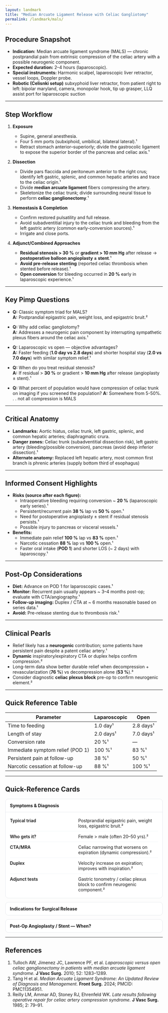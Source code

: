 ```yaml
---
layout: landmark
title: "Median Arcuate Ligament Release with Celiac Gangliotomy"
permalink: /landmark/mals/
---
```


## Procedure Snapshot
- **Indication:** Median arcuate ligament syndrome (MALS) — chronic postprandial pain from extrinsic compression of the celiac artery with a possible neurogenic component.  
- **Expected duration:** 2–4 hours (laparoscopic).  
- **Special instruments:** Harmonic scalpel, laparoscopic liver retractor, vessel loops, Doppler probe.
- **Robotic (Celisnki setup)** subxyphoid liver retractor, from patient right to left: bipolar maryland, camera, monopolar hook, tip up grasper, LLQ assist port for laparoscopic suction

---

## Step Workflow
1. **Exposure**
   - Supine, general anesthesia.  
   - Four 5 mm ports (subxiphoid, umbilical, bilateral lateral).¹  
   - Retract stomach anterior–superiorly; divide the gastrocolic ligament to expose the superior border of the pancreas and celiac axis.¹

2. **Dissection**
   - Divide pars flaccida and peritoneum anterior to the right crus; identify left gastric, splenic, and common hepatic arteries and trace to the celiac origin.¹  
   - Divide **median arcuate ligament** fibers compressing the artery.  
   - Skeletonize the celiac trunk; divide surrounding neural tissue to perform **celiac ganglionectomy**.¹

3. **Hemostasis & Completion**
   - Confirm restored pulsatility and full release.  
   - Avoid subadventitial injury to the celiac trunk and bleeding from the left gastric artery (common early-conversion sources).¹  
   - Irrigate and close ports.

4. **Adjunct/Combined Approaches**
   - **Residual stenosis > 30 %** or **gradient > 10 mm Hg** after release → **postoperative balloon angioplasty ± stent**.¹  
   - **Avoid pre-release stenting** (reported celiac thrombosis when stented before release).¹  
   - **Open conversion** for bleeding occurred in **20 %** early in laparoscopic experience.¹

---

## Key Pimp Questions
- **Q:** Classic symptom triad for MALS?  
  **A:** Postprandial epigastric pain, weight loss, and epigastric bruit.²  

- **Q:** Why add celiac gangliotomy?  
  **A:** Addresses a neurogenic pain component by interrupting sympathetic plexus fibers around the celiac axis.¹  

- **Q:** Laparoscopic vs open — objective advantages?  
  **A:** Faster feeding (**1.0 day vs 2.8 days**) and shorter hospital stay (**2.0 vs 7.0 days**) with similar symptom relief.¹  

- **Q:** When do you treat residual stenosis?  
  **A:** If residual > **30 %** or gradient > **10 mm Hg** after release (angioplasty ± stent).¹
  
- **Q:** What percent of population would have compression of celiac trunk on imaging if you screened the population?
  **A:** Somewhere from 5-50%. . . not all compression is MALS

---

## Critical Anatomy
- **Landmarks:** Aortic hiatus, celiac trunk, left gastric, splenic, and common hepatic arteries; diaphragmatic crura.  
- **Danger zones:** Celiac trunk (subadventitial dissection risk), left gastric artery (bleeding/possible conversion), pancreas (avoid deep inferior dissection).¹
- **Alternate anatomy:** Replaced left hepatic artery, most common first branch is phrenic arteries (supply bottom third of esophagus)
  
---

## Informed Consent Highlights
- **Risks (source after each figure):**
  - Intraoperative bleeding requiring conversion ~ **20 %** (laparoscopic early series).¹  
  - Persistent/recurrent pain **38 %** lap vs **50 %** open.¹  
  - Need for postoperative angioplasty ± stent if residual stenosis persists.¹  
  - Possible injury to pancreas or visceral vessels.¹  
- **Benefits:**
  - Immediate pain relief **100 %** lap vs **83 %** open.¹  
  - Narcotic cessation **88 %** lap vs **100 %** open.¹  
  - Faster oral intake (**POD 1**) and shorter LOS (~ 2 days) with laparoscopy.¹  

---

## Post-Op Considerations
- **Diet:** Advance on POD 1 for laparoscopic cases.¹  
- **Monitor:** Recurrent pain usually appears ~ 3–4 months post-op; evaluate with CTA/angiography.¹  
- **Follow-up imaging:** Duplex / CTA at ~ 6 months reasonable based on series data.¹  
- **Avoid:** Pre-release stenting due to thrombosis risk.¹  

---

## Clinical Pearls
- Relief likely has a **neurogenic** contribution; some patients have persistent pain despite a patent celiac artery.¹  
- **Dynamic** inspiratory/expiratory CTA or duplex helps confirm compression.²  
- Long-term data show better durable relief when decompression + revascularization (**76 %**) vs decompression alone (**53 %**).³  
- Consider diagnostic **celiac plexus block** pre-op to confirm neurogenic element.²  

---

## Quick Reference Table

<div class="w-full max-w-2xl mx-auto my-4 border border-gray-200 rounded-xl overflow-hidden shadow-sm">
  <table class="w-full text-sm text-left border-collapse">
    <thead class="bg-gray-50 text-gray-800 font-semibold">
      <tr>
        <th class="px-4 py-2 w-1/2">Parameter</th>
        <th class="px-4 py-2 w-1/4 text-center">Laparoscopic</th>
        <th class="px-4 py-2 w-1/4 text-center">Open</th>
      </tr>
    </thead>
    <tbody class="text-gray-700">
      <tr class="border-t">
        <td class="px-4 py-2">Time to feeding</td>
        <td class="px-4 py-2 text-center">1.0 day¹</td>
        <td class="px-4 py-2 text-center">2.8 days¹</td>
      </tr>
      <tr class="border-t bg-gray-50">
        <td class="px-4 py-2">Length of stay</td>
        <td class="px-4 py-2 text-center">2.0 days¹</td>
        <td class="px-4 py-2 text-center">7.0 days¹</td>
      </tr>
      <tr class="border-t">
        <td class="px-4 py-2">Conversion rate</td>
        <td class="px-4 py-2 text-center">20 %¹</td>
        <td class="px-4 py-2 text-center">—</td>
      </tr>
      <tr class="border-t bg-gray-50">
        <td class="px-4 py-2">Immediate symptom relief (POD 1)</td>
        <td class="px-4 py-2 text-center">100 %¹</td>
        <td class="px-4 py-2 text-center">83 %¹</td>
      </tr>
      <tr class="border-t">
        <td class="px-4 py-2">Persistent pain at follow-up</td>
        <td class="px-4 py-2 text-center">38 %¹</td>
        <td class="px-4 py-2 text-center">50 %¹</td>
      </tr>
      <tr class="border-t bg-gray-50">
        <td class="px-4 py-2">Narcotic cessation at follow-up</td>
        <td class="px-4 py-2 text-center">88 %¹</td>
        <td class="px-4 py-2 text-center">100 %¹</td>
      </tr>
    </tbody>
  </table>
</div>


---

## Quick-Reference Cards

<style>
.quick-cards .qr-card{border:1px solid var(--border-color,#e5e7eb);border-radius:10px;margin:12px 0;background:#fff;overflow:hidden;}
.quick-cards .qr-card summary{cursor:pointer;list-style:none;padding:12px 14px;font-weight:700;}
.quick-cards .qr-card[open] summary{border-bottom:1px solid var(--border-color,#e5e7eb);}
.quick-cards .qr-body{padding:10px 14px;}
.quick-cards .kv{margin:0;padding:0;}
.quick-cards .kv li{display:flex;gap:10px;padding:8px 0;border-bottom:1px solid #f1f5f9;}
.quick-cards .kv li:last-child{border-bottom:0;}
.quick-cards .key{flex:0 0 44%;font-weight:600;}
.quick-cards .val{flex:1 1 auto;}
@media (min-width:640px){
  .quick-cards .kv.two-col{display:grid;grid-template-columns:1fr 1fr;gap:6px 18px;}
  .quick-cards .kv.two-col li{border-bottom:0;padding:4px 0;}
}
</style>

<div class="quick-cards">

  <details class="qr-card" open>
    <summary>Symptoms & Diagnosis</summary>
    <div class="qr-body">
      <ul class="kv">
        <li><div class="key">Typical triad</div><div class="val">Postprandial epigastric pain, weight loss, epigastric bruit.²</div></li>
        <li><div class="key">Who gets it?</div><div class="val">Female > male (often 20–50 yrs).²</div></li>
        <li><div class="key">CTA/MRA</div><div class="val">Celiac narrowing that worsens on expiration (dynamic compression).²</div></li>
        <li><div class="key">Duplex</div><div class="val">Velocity increase on expiration; improves with inspiration.²</div></li>
        <li><div class="key">Adjunct tests</div><div class="val">Gastric tonometry / celiac plexus block to confirm neurogenic component.²</div></li>
      </ul>
    </div>
  </details>

  <details class="qr-card">
    <summary>Indications for Surgical Release</summary>
    <div class="qr-body">
      <ul class="kv">
        <li><div class="key">Symptomatic MALS</div><div class="val">Typical postprandial pain ± weight loss with imaging-confirmed compression.²</div></li>
        <li><div class="key">Hemodynamic criteria</div><div class="val">Pressure gradient > 10 mm Hg if measured.¹</div></li>
        <li><div class="key">Exclusion workup</div><div class="val">Negative GI evaluation prior to referral.¹</div></li>
        <li><div class="key">Response to block</div><div class="val">Pain relief after celiac plexus block predicts benefit.²</div></li>
      </ul>
    </div>
  </details>

  <details class="qr-card">
    <summary>Post-Op Angioplasty / Stent — When?</summary>
    <div class="qr-body">
      <ul class="kv">
        <li><div class="key">Residual stenosis</div><div class="val">> 30 % after release → balloon angioplasty.¹</div></li>
        <li><div class="key">Pressure gradient</div><div class="val">> 10 mm Hg → angioplasty ± stent.¹</div></li>
        <li><div class="key">Recurrent symptoms</div><div class="val">Persistent pain + imaging stenosis → consider stent.¹</div></li>
        <li><div class="key">Important caveat</div><div class="val">Avoid pre-release stenting (thrombosis risk reported).¹</div></li>
      </ul>
    </div>
  </details>

</div>

---

## References
1. Tulloch AW, Jimenez JC, Lawrence PF, et al. *Laparoscopic versus open celiac ganglionectomy in patients with median arcuate ligament syndrome.* **J Vasc Surg.** 2010; 52: 1283–1289.  
2. Tang H et al. *Median Arcuate Ligament Syndrome: An Updated Review of Diagnosis and Management.* **Front Surg.** 2024; PMCID: PMC11354951.  
3. Reilly LM, Ammar AD, Stoney RJ, Ehrenfeld WK. *Late results following operative repair for celiac artery compression syndrome.* **J Vasc Surg.** 1985; 2: 79–91.
